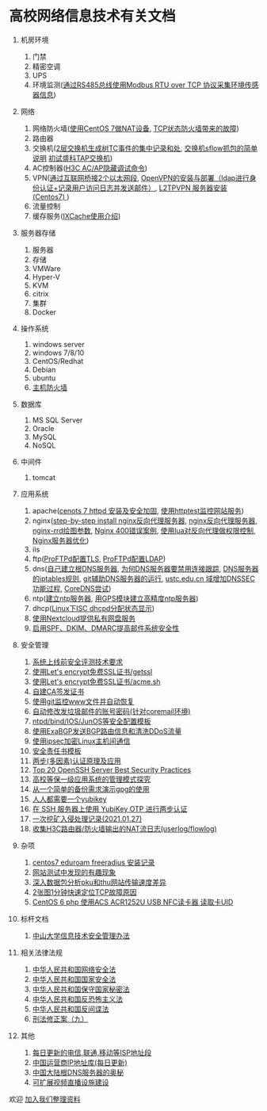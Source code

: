 # 高校网络信息技术有关文档

1. 机房环境
    1. 门禁
    2. 精密空调
    3. UPS
    4. 环境监测([通过RS485总线使用Modbus RTU over TCP 协议采集环境传感器信息](env/modbus/README.md))
2. 网络
    1. 网络防火墙([使用CentOS 7做NAT设备](network/nat/centos7/README.md), [TCP状态防火墙带来的故障](network/firewall/tcpstate/README.md))
    2. 路由器
    3. 交换机([2层交换机生成树TC事件的集中记录和处](network/switch/stptc/README.md), [交换机sflow抓包的简单说明](network/switch/sflow/README.md) [初试盛科TAP交换机](network/switch/tap/README.md))
    4. AC控制器([H3C AC/AP隐藏调试命令](network/wireless/h3c/README.md))
    5. VPN([通过互联网桥接2个以太网段](https://github.com/bg6cq/ethudp/blob/master/sample2/README.md), [
OpenVPN的安装与部署（ldap进行身份认证+记录用户访问日志并发送邮件）](network/vpn/openvpn_ldap/README.md), 
[
L2TPVPN 服务器安装(Centos7) ](network/vpn/l2tpvpn) )
    6. 流量控制
    7. 缓存服务([IXCache使用介绍](network/ixcache/README.md))
3. 服务器存储
    1. 服务器
    2. 存储
    3. VMWare
    4. Hyper-V
    5. KVM
    6. citrix
    7. 集群
    8. Docker
4. 操作系统
    1. windows server
    2. windows 7/8/10
    3. CentOS/Redhat
    4. Debian
    5. ubuntu
    6. [主机防火墙](OS/firewall/README.md)
5. 数据库
    1. MS SQL Server
    2. Oracle
    3. MySQL
    4. NoSQL
6. 中间件
    1. tomcat
7. 应用系统
    1. apache([cenots 7 httpd 安装及安全加固](https://abanger.github.io/maintenance/2018/06/08/centos-7-httpd-security-reinforcement.html), [使用httptest监控网站服务](app/www/httpmonitor/README.md))
    2. nginx([step-by-step install nginx反向代理服务器](https://github.com/bg6cq/nginx-install), [nginx反向代理服务器](app/nginx/README.md), [nginx-rrd绘图参数](app/nginx/nginx-rrd/README.md), [Nginx 400错误案例](app/nginx/Cases.md), [使用lua对反向代理做权限控制](https://github.com/bg6cq/nginxauth), [Nginx服务器优化](app/nginx/nginx-opt))
    3. iis
    4. ftp([ProFTPd配置TLS](app/ftp/proftpd-tls.md), [ProFTPd配置LDAP](app/ftp/proftpd-ldap.md))
    5. dns([自己建立根DNS服务器](app/dns/root/README.md), [为何DNS服务器要禁用连接跟踪](app/dns/whynoconntrack/README.md), [DNS服务器的iptables规则](app/dns/iptables/README.md), [git辅助DNS服务器的运行](app/dns/dns_with_git/README.md), [ustc.edu.cn 域增加DNSSEC功能过程](app/dns/dnssec/README.md), [CoreDNS尝试](app/dns/coredns/README.md))
    6. ntp([建立ntp服务器](app/ntp/README.md), [用GPS模块建立高精度ntp服务器](app/ntp/gps/README.md))
    7. dhcp([Linux下ISC dhcpd分配状态显示](app/dhcp/dhcpd-pool/README.md))
    8. [使用Nextcloud提供私有网盘服务](app/nextcloud/README.md)
    9. [启用SPF、DKIM、DMARC提高邮件系统安全性](app/mail/spf_dkim/README.md)
8. 安全管理
    1. [系统上线前安全评测技术要求](security/checklist/README.md)
    2. [使用Let's encrypt免费SSL证书/getssl](security/ssl/letsencrypt/README.md)
    3. [使用Let's encrypt免费SSL证书/acme.sh](security/ssl/acme.sh/README.md)
    4. [自建CA签发证书](security/ca/README.md)
    5. [使用git监控www文件并自动恢复](security/www/git/README.md)
    6. [自动修改发垃圾邮件的账号密码(针对coremail环境)](security/mail/README.md)
    7. [ntpd/bind/IOS/JunOS等安全配置模板](http://www.team-cymru.org/templates.html)
    8. [使用ExaBGP发送BGP路由信息和清洗DDoS流量](security/bgp/exabgp/README.md)
    9. [使用ipsec加密Linux主机间通信](security/ipsec/README.md)
   10. [安全责任书模板](security/anquanzerenshu.md)
   11. [两步(多因素)认证原理及应用](security/mfa/README.md)
   12. [Top 20 OpenSSH Server Best Security Practices](https://www.cyberciti.biz/tips/linux-unix-bsd-openssh-server-best-practices.html)
   13. [高校等保一级应用系统的管理模式探究](security/l1.md)
   14. [从一个简单的备份需求演示gpg的使用](security/gpg/README.md)
   15. [人人都需要一个yubikey](security/yubikey/README.md)
   16. [在 SSH 服务器上使用 YubiKey OTP 进行两步认证](security/ssh-yubikey-otp/README.md)
   17. [一次挖矿入侵处理记录(2021.01.27)](security/mine/README.md)
   18. [收集H3C路由器/防火墙输出的NAT流日志(userlog/flowlog)](https://github.com/bg6cq/h3cflowd)

9. 杂项
   1. [centos7 eduroam freeradius 安装记录](other/eduroam/README.md)
   2. [网站测试中发现的有趣现象](other/test/README.md)
   3. [深入数据包分析pku和thu网站传输速度差异](other/test/pku_vs_thu.md)
   4. [2张图1分钟快速定位TCP故障原因](other/wireshark/README.md)
   5. [CentOS 6 php 使用ACS ACR1252U USB NFC读卡器 读取卡UID](other/nfc/README.md)
  
10. 标杆文档
    1. [中山大学信息技术安全管理办法](http://info.sysu.edu.cn/node/160)
	
11. 相关法律法规
    1. [中华人民共和国网络安全法](http://www.npc.gov.cn/npc/xinwen/2016-11/07/content_2001605.htm)
    2. [中华人民共和国国家安全法](http://www.npc.gov.cn/npc/xinwen/2015-07/07/content_1941161.htm)
    3. [中华人民共和国保守国家秘密法](http://www.npc.gov.cn/huiyi/cwh/1114/2010-04/29/content_1571766.htm)
    4. [中华人民共和国反恐怖主义法](http://www.npc.gov.cn/npc/xinwen/2015-12/28/content_1957401.htm)
    5. [中华人民共和国反间谍法](http://www.npc.gov.cn/npc/xinwen/2014-11/02/content_1884660.htm)
    6. [刑法修正案（九）](http://www.npc.gov.cn/npc/xinwen/2015-08/31/content_1945587.htm)
12. 其他
    1. [每日更新的电信,联通,移动等ISP地址段](https://ispip.clang.cn)
    2. [中国运营商IP地址库(每日更新)](https://github.com/gaoyifan/china-operator-ip/tree/ip-lists)
    3. [中国大陆根DNS服务器的奥秘](other/dns/README.md)
    4. [可扩展视频直播设施建设](other/live/README.md)

欢迎 [加入我们整理资料](work.md)
